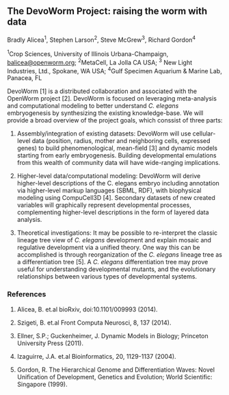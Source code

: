 ## The DevoWorm Project: raising the worm with data

Bradly Alicea<sup>1</sup>, Stephen Larson<sup>2</sup>, Steve McGrew<sup>3</sup>, Richard Gordon<sup>4</sup>

<sup>1</sup>Crop Sciences, University of Illinois Urbana-Champaign, balicea@openworm.org; <sup>2</sup>MetaCell, La Jolla CA USA; <sup>3</sup> New Light Industries, Ltd., Spokane, WA USA; <sup>4</sup>Gulf Specimen Aquarium & Marine Lab, Panacea, FL

DevoWorm [1] is a distributed collaboration and associated with the OpenWorm project [2]. DevoWorm is focused on leveraging meta-analysis and computational modeling to better understand _C. elegans_ embryogenesis by synthesizing the existing knowledge-base. We will provide a broad overview of the project goals, which conssist of three parts:

1) Assembly/integration of existing datasets: DevoWorm will use cellular-level data (position, radius, mother and neighboring cells, expressed genes) to build phenomenological, mean-field [3] and dynamic models starting from early embryogenesis. Building developmental emulations from this wealth of community data will have wide-ranging implications.

2) Higher-level data/computational modeling: DevoWorm will derive higher-level descriptions of the C. elegans embryo including annotation via higher-level markup languages (SBML, RDF), with biophysical modeling using CompuCell3D [4]. Secondary datasets of new created variables will graphically represent developmental processes, complementing higher-level descriptions in the form of layered data analysis.

3) Theoretical investigations: It may be possible to re-interpret the classic lineage tree view of _C. elegans_ development and explain mosaic and regulative development via a unified theory. One way this can be accomplished is through reorganization of the _C. elegans_ lineage tree as a differentiation tree [5]. A _C. elegans_ differentiation tree may prove useful for understanding developmental mutants, and the evolutionary relationships between various types of developmental systems.

### References
1. Alicea, B. et.al bioRxiv, doi:10.1101/009993 (2014). 

2. Szigeti, B. et.al Front Computa Neurosci, 8, 137 (2014).

3. Ellner, S.P.; Guckenheimer, J. Dynamic Models in Biology; Princeton University Press (2011).

4. Izaguirre, J.A. et.al Bioinformatics, 20, 1129-1137 (2004).

5. Gordon, R. The Hierarchical Genome and Differentiation Waves: Novel Unification of Development, Genetics and Evolution; World Scientific: Singapore (1999).
